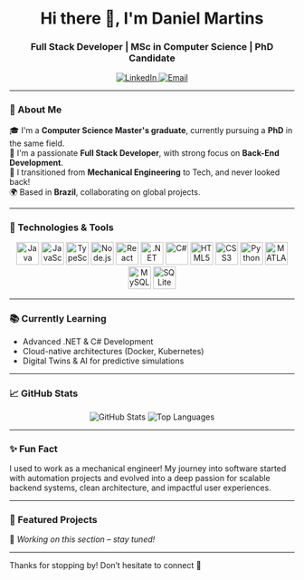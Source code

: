 <h1 align="center">Hi there 👋, I'm Daniel Martins</h1>
<h3 align="center">Full Stack Developer | MSc in Computer Science | PhD Candidate</h3>

<p align="center">
  <a href="https://www.linkedin.com/in/daniel-martins-de-andrade/" target="_blank">
    <img alt="LinkedIn" src="https://img.shields.io/badge/LinkedIn-blue?style=for-the-badge&logo=linkedin&logoColor=white">
  </a>
  <a href="mailto:daniel.m.adr@hotmail.com">
    <img alt="Email" src="https://img.shields.io/badge/Email-Daniel-blue?style=for-the-badge&logo=gmail&logoColor=white">
  </a>
</p>

---

### 🚀 About Me

🎓 I'm a **Computer Science Master's graduate**, currently pursuing a **PhD** in the same field.  
💼 I'm a passionate **Full Stack Developer**, with strong focus on **Back-End Development**.  
🔁 I transitioned from **Mechanical Engineering** to Tech, and never looked back!  
🌍 Based in **Brazil**, collaborating on global projects.

---

### 🧠 Technologies & Tools

<p align="center">
  <img src="https://cdn.jsdelivr.net/gh/devicons/devicon/icons/java/java-original.svg" width="40" height="40" alt="Java"/>
  <img src="https://cdn.jsdelivr.net/gh/devicons/devicon/icons/javascript/javascript-original.svg" width="40" height="40" alt="JavaScript"/>
  <img src="https://cdn.jsdelivr.net/gh/devicons/devicon/icons/typescript/typescript-original.svg" width="40" height="40" alt="TypeScript"/>
  <img src="https://cdn.jsdelivr.net/gh/devicons/devicon/icons/nodejs/nodejs-original.svg" width="40" height="40" alt="Node.js"/>
  <img src="https://cdn.jsdelivr.net/gh/devicons/devicon/icons/react/react-original.svg" width="40" height="40" alt="React"/>
  <img src="https://cdn.jsdelivr.net/gh/devicons/devicon/icons/dot-net/dot-net-original.svg" width="40" height="40" alt=".NET"/>
  <img src="https://cdn.jsdelivr.net/gh/devicons/devicon/icons/csharp/csharp-original.svg" width="40" height="40" alt="C#"/>
  <img src="https://cdn.jsdelivr.net/gh/devicons/devicon/icons/html5/html5-original.svg" width="40" height="40" alt="HTML5"/>
  <img src="https://cdn.jsdelivr.net/gh/devicons/devicon/icons/css3/css3-original.svg" width="40" height="40" alt="CSS3"/>
  <img src="https://cdn.jsdelivr.net/gh/devicons/devicon/icons/python/python-original.svg" width="40" height="40" alt="Python"/>
  <img src="https://cdn.jsdelivr.net/gh/devicons/devicon/icons/matlab/matlab-original.svg" width="40" height="40" alt="MATLAB"/>
  <img src="https://cdn.jsdelivr.net/gh/devicons/devicon/icons/mysql/mysql-original.svg" width="40" height="40" alt="MySQL"/>
  <img src="https://cdn.jsdelivr.net/gh/devicons/devicon/icons/sqlite/sqlite-original.svg" width="40" height="40" alt="SQLite"/>
</p>

---

### 📚 Currently Learning

- Advanced .NET & C# Development  
- Cloud-native architectures (Docker, Kubernetes)  
- Digital Twins & AI for predictive simulations

---

### 📈 GitHub Stats

<p align="center">
  <img src="https://github-readme-stats.vercel.app/api?username=daniel-martins&show_icons=true&theme=github_dark&hide_title=true" alt="GitHub Stats" />
  <img src="https://github-readme-stats.vercel.app/api/top-langs/?username=daniel-martins&layout=compact&theme=github_dark" alt="Top Languages" />
</p>

---

### ✨ Fun Fact

I used to work as a mechanical engineer! My journey into software started with automation projects and evolved into a deep passion for scalable backend systems, clean architecture, and impactful user experiences.

---

### 📌 Featured Projects

🚧 *Working on this section – stay tuned!*

---

Thanks for stopping by! Don’t hesitate to connect 🚀
